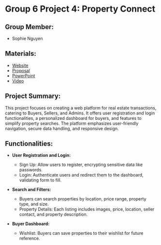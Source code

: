 # Group 6 Project 4: Property Connect

## Group Member:

- Sophie Nguyen

## Materials:

- [Website](https://codd.cs.gsu.edu/~nnguyen177/PropertyConnect/homepage.html)
- [Proposal](https://drive.google.com/file/d/19GdcZtTvNu4qZPv0xrS3ANqRaR4zPyML/view?usp=sharing)
- [PowerPoint](https://docs.google.com/presentation/d/1KUZSi3L3Cpfd72Ze6e036Lp0SL67EJ5m/edit?usp=sharing&ouid=115868471783120857845&rtpof=true&sd=true)
- [Video](https://drive.google.com/file/d/12UwtgtDeV6hEbNTHz3VNMSww2l51-dMg/view?usp=sharing)

## Project Summary:

This project focuses on creating a web platform for real estate transactions, catering to Buyers, Sellers, and Admins. It offers user registration and login
functionalities, a personalized dashboard for buyers, and features to simplify property searches. The platform emphasizes user-friendly navigation, secure data
handling, and responsive design.

## Functionalities:

- **User Registration and Login:**

  - Sign Up: Allow users to register, encrypting sensitive data like passwords.
  - Login: Authenticate users and redirect them to the dashboard, validating form to fill.

- **Search and Filters:**

  - Buyers can search properties by location, price range, property type, and size.
  - Property Details: Each listing includes images, price, location, seller contact, and property description.

- **Buyer Dashboard:**

  - Wishlist: Buyers can save properties to their wishlist for future reference.
